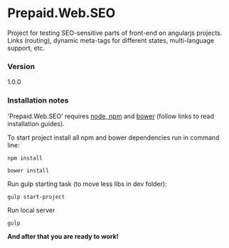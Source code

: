 # Prepaid.Web.SEO
Project for testing SEO-sensitive parts of front-end on angularjs projects. Links (routing), dynamic meta-tags for different states, multi-language support, etc.

### Version
1.0.0

### Installation notes
'Prepaid.Web.SEO' requires [node, npm](https://nodejs.org/) and [bower](http://bower.io/) (follow links to read installation guides).

To start project install all npm and bower dependencies run in command line:

```
npm install
```
```
bower install
```

Run gulp starting task (to move less libs in dev folder):
```
gulp start-project
```

Run local server
```
gulp
```

**And after that you are ready to work!**
